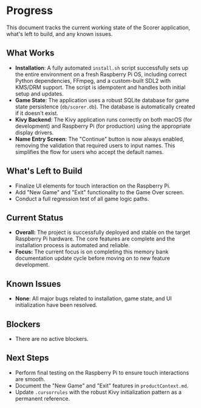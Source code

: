# Progress

This document tracks the current working state of the Scorer application, what's left to build, and any known issues.

## What Works

- **Installation**: A fully automated `install.sh` script successfully sets up the entire environment on a fresh Raspberry Pi OS, including correct Python dependencies, FFmpeg, and a custom-built SDL2 with KMS/DRM support. The script is idempotent and handles both initial setup and updates.
- **Game State**: The application uses a robust SQLite database for game state persistence (`db/scorer.db`). The database is automatically created if it doesn't exist.
- **Kivy Backend**: The Kivy application runs correctly on both macOS (for development) and Raspberry Pi (for production) using the appropriate display drivers.
- **Name Entry Screen**: The "Continue" button is now always enabled, removing the validation that required users to input names. This simplifies the flow for users who accept the default names.

## What's Left to Build

- Finalize UI elements for touch interaction on the Raspberry Pi.
- Add "New Game" and "Exit" functionality to the Game Over screen.
- Conduct a full regression test of all game logic paths.

## Current Status

- **Overall:** The project is successfully deployed and stable on the target Raspberry Pi hardware. The core features are complete and the installation process is automated and reliable.
- **Focus:** The current focus is on completing this memory bank documentation update cycle before moving on to new feature development.

## Known Issues

- **None**: All major bugs related to installation, game state, and UI initialization have been resolved.

## Blockers

- There are no active blockers.

## Next Steps

- Perform final testing on the Raspberry Pi to ensure touch interactions are smooth.
- Document the "New Game" and "Exit" features in `productContext.md`.
- Update `.cursorrules` with the robust Kivy initialization pattern as a permanent reference.
